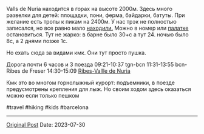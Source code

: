 Valls de Nuria находится в горах на высоте 2000м. Здесь много развелки для детей: площадки, пони, ферма, байдарки, батуты. При желание есть тропы к пикам на 2400м. У нас трэк не полностью записался, но все равно мало [находили.](https://www.komoot.com/tour/1235582728) Можно в номер или [палатке](https://www.valldenuria.cat/en/summer/webshop/controlled-camping-area/) остановиться. Тут не жарко: в барне было 30+с а тут 24. ночью было 8с, а 2 днями позже 1с.

Но ехать сюда за видами кмк. Они тут просто пушка.

Дорога почти 6 часов и 3 поезда
09:21-10:37 tgn-bcn
11:31-13:55 bcn-Ribes de Freser
14:30-15:09 [Ribes-Vallle de Nuria](https://www.valldenuria.cat/es/verano/cremallera/presentacion/)

Кмк это во многом горнолыжный курорт: подъемники, в поезде предусмотрены крепления для лыж. Но своим ходом здесь оказаться можно если только пешком

#travel #hiking #kids #barcelona

---
[Original Post](https://t.me/lev2tarragona/1383)
Date: 2023-07-30
